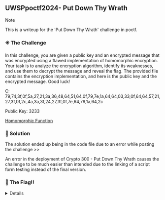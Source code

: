 ## UWSPpoctf2024- Put Down Thy Wrath

> [!NOTE]
> This is a writeup for the 'Put Down Thy Wrath' challenge in poctf.

### :eight_spoked_asterisk: The Challenge

In this challenge, you are given a public key and an encrypted message that was encrypted using a flawed implementation of homomorphic encryption. Your task is to analyze the encryption algorithm, identify its weaknesses, and use them to decrypt the message and reveal the flag. The provided file contains the encryption implementation, and here is the public key and the encrypted message. Good luck!

C:
79,74,3f,0f,5a,27,21,3a,36,48,64,51,64,0f,79,7e,1a,64,64,03,33,0f,64,64,57,21,27,3f,0f,2c,4a,3a,3f,24,27,3f,0f,7e,64,79,1a,64,2c

Public Key:
3233

[Homomorphic Function](https://pointeroverflowctf.com/static/Crypto300-3_homomorphic_encryption.py)

### :mag_right: Solution
The solution ended up being in the code file due to an error while posting the challenge >>

An error in the deployment of Crypto 300 - Put Down Thy Wrath causes the challenge to be much easier than intended due to the linking of a script form testing instead of the final version. 

### :triangular_flag_on_post: The Flag!!
<details>poctf{uwsp_T3mp357_4nd_7urnm01l}</details>

        
